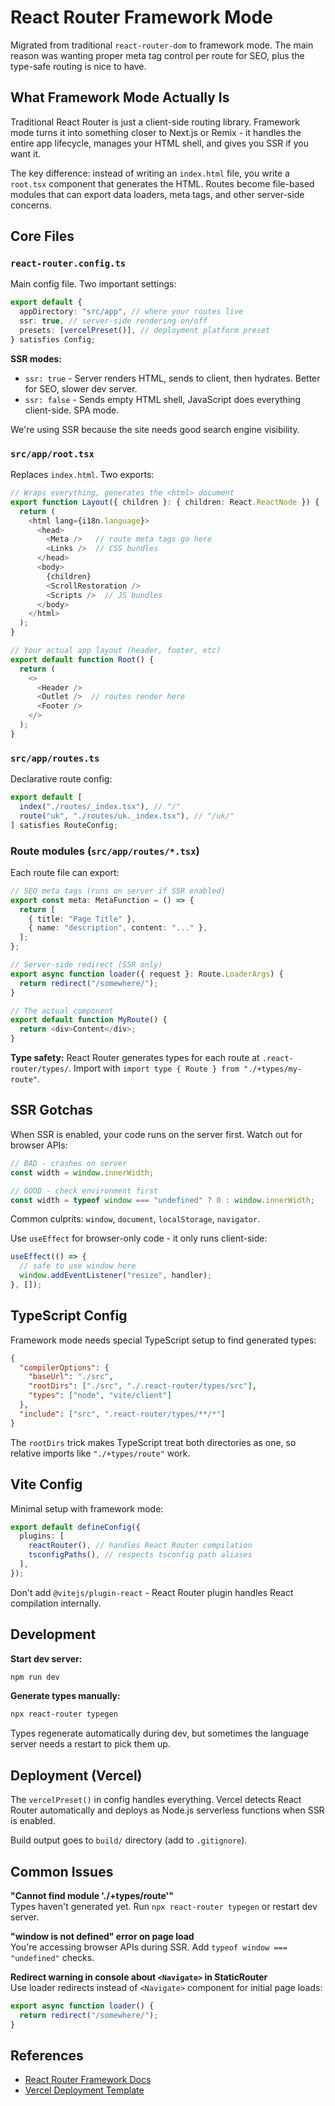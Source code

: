 # React Router Framework Mode

Migrated from traditional `react-router-dom` to framework mode. The main reason was wanting proper meta tag control per route for SEO, plus the type-safe routing is nice to have.

## What Framework Mode Actually Is

Traditional React Router is just a client-side routing library. Framework mode turns it into something closer to Next.js or Remix - it handles the entire app lifecycle, manages your HTML shell, and gives you SSR if you want it.

The key difference: instead of writing an `index.html` file, you write a `root.tsx` component that generates the HTML. Routes become file-based modules that can export data loaders, meta tags, and other server-side concerns.

## Core Files

### `react-router.config.ts`

Main config file. Two important settings:

```typescript
export default {
  appDirectory: "src/app", // where your routes live
  ssr: true, // server-side rendering on/off
  presets: [vercelPreset()], // deployment platform preset
} satisfies Config;
```

**SSR modes:**

- `ssr: true` - Server renders HTML, sends to client, then hydrates. Better for SEO, slower dev server.
- `ssr: false` - Sends empty HTML shell, JavaScript does everything client-side. SPA mode.

We're using SSR because the site needs good search engine visibility.

### `src/app/root.tsx`

Replaces `index.html`. Two exports:

```typescript
// Wraps everything, generates the <html> document
export function Layout({ children }: { children: React.ReactNode }) {
  return (
    <html lang={i18n.language}>
      <head>
        <Meta />   // route meta tags go here
        <Links />  // CSS bundles
      </head>
      <body>
        {children}
        <ScrollRestoration />
        <Scripts />  // JS bundles
      </body>
    </html>
  );
}

// Your actual app layout (header, footer, etc)
export default function Root() {
  return (
    <>
      <Header />
      <Outlet />  // routes render here
      <Footer />
    </>
  );
}
```

### `src/app/routes.ts`

Declarative route config:

```typescript
export default [
  index("./routes/_index.tsx"), // "/"
  route("uk", "./routes/uk._index.tsx"), // "/uk/"
] satisfies RouteConfig;
```

### Route modules (`src/app/routes/*.tsx`)

Each route file can export:

```typescript
// SEO meta tags (runs on server if SSR enabled)
export const meta: MetaFunction = () => {
  return [
    { title: "Page Title" },
    { name: "description", content: "..." },
  ];
};

// Server-side redirect (SSR only)
export async function loader({ request }: Route.LoaderArgs) {
  return redirect("/somewhere/");
}

// The actual component
export default function MyRoute() {
  return <div>Content</div>;
}
```

**Type safety:** React Router generates types for each route at `.react-router/types/`. Import with `import type { Route } from "./+types/my-route"`.

## SSR Gotchas

When SSR is enabled, your code runs on the server first. Watch out for browser APIs:

```typescript
// BAD - crashes on server
const width = window.innerWidth;

// GOOD - check environment first
const width = typeof window === "undefined" ? 0 : window.innerWidth;
```

Common culprits: `window`, `document`, `localStorage`, `navigator`.

Use `useEffect` for browser-only code - it only runs client-side:

```typescript
useEffect(() => {
  // safe to use window here
  window.addEventListener("resize", handler);
}, []);
```

## TypeScript Config

Framework mode needs special TypeScript setup to find generated types:

```json
{
  "compilerOptions": {
    "baseUrl": "./src",
    "rootDirs": ["./src", "./.react-router/types/src"],
    "types": ["node", "vite/client"]
  },
  "include": ["src", ".react-router/types/**/*"]
}
```

The `rootDirs` trick makes TypeScript treat both directories as one, so relative imports like `"./+types/route"` work.

## Vite Config

Minimal setup with framework mode:

```typescript
export default defineConfig({
  plugins: [
    reactRouter(), // handles React Router compilation
    tsconfigPaths(), // respects tsconfig path aliases
  ],
});
```

Don't add `@vitejs/plugin-react` - React Router plugin handles React compilation internally.

## Development

**Start dev server:**

```bash
npm run dev
```

**Generate types manually:**

```bash
npx react-router typegen
```

Types regenerate automatically during dev, but sometimes the language server needs a restart to pick them up.

## Deployment (Vercel)

The `vercelPreset()` in config handles everything. Vercel detects React Router automatically and deploys as Node.js serverless functions when SSR is enabled.

Build output goes to `build/` directory (add to `.gitignore`).

## Common Issues

**"Cannot find module './+types/route'"**  
Types haven't generated yet. Run `npx react-router typegen` or restart dev server.

**"window is not defined" error on page load**  
You're accessing browser APIs during SSR. Add `typeof window === "undefined"` checks.

**Redirect warning in console about `<Navigate>` in StaticRouter**  
Use loader redirects instead of `<Navigate>` component for initial page loads:

```typescript
export async function loader() {
  return redirect("/somewhere/");
}
```

## References

- [React Router Framework Docs](https://reactrouter.com/start/framework/installation)
- [Vercel Deployment Template](https://vercel.com/templates/react-router/react-router-boilerplate)
